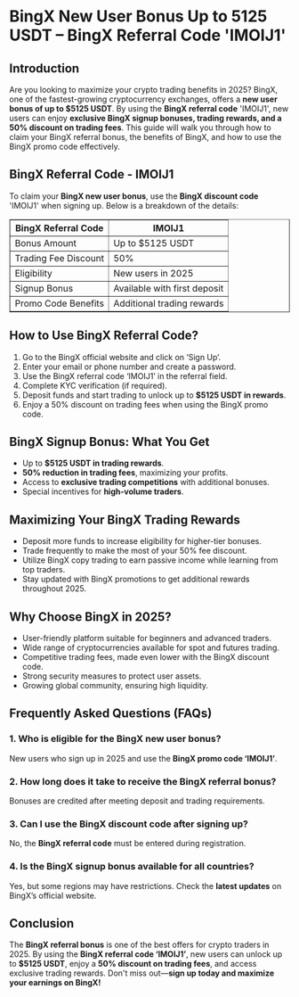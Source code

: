 <h1>BingX New User Bonus Up to 5125 USDT – BingX Referral Code 'IMOIJ1'</h1>
<h2>Introduction</h2>
<p>Are you looking to maximize your crypto trading benefits in 2025? BingX, one of the fastest-growing cryptocurrency exchanges, offers a <strong>new user bonus of up to $5125 USDT</strong>. By using the <strong>BingX referral code</strong> 'IMOIJ1', new users can enjoy <strong>exclusive BingX signup bonuses, trading rewards, and a 50% discount on trading fees</strong>. This guide will walk you through how to claim your BingX referral bonus, the benefits of BingX, and how to use the BingX promo code effectively.</p>

<h2>BingX Referral Code - IMOIJ1</h2>
<p>To claim your <strong>BingX new user bonus</strong>, use the <strong>BingX discount code</strong> 'IMOIJ1' when signing up. Below is a breakdown of the details:</p>

<table border="1">
    <tr>
        <th>BingX Referral Code</th>
        <th>IMOIJ1</th>
    </tr>
    <tr>
        <td>Bonus Amount</td>
        <td>Up to $5125 USDT</td>
    </tr>
    <tr>
        <td>Trading Fee Discount</td>
        <td>50%</td>
    </tr>
    <tr>
        <td>Eligibility</td>
        <td>New users in 2025</td>
    </tr>
    <tr>
        <td>Signup Bonus</td>
        <td>Available with first deposit</td>
    </tr>
    <tr>
        <td>Promo Code Benefits</td>
        <td>Additional trading rewards</td>
    </tr>
</table>

<h2>How to Use BingX Referral Code?</h2>
<ol>
    <li>Go to the BingX official website and click on ‘Sign Up’.</li>
    <li>Enter your email or phone number and create a password.</li>
    <li>Use the BingX referral code ‘IMOIJ1’ in the referral field.</li>
    <li>Complete KYC verification (if required).</li>
    <li>Deposit funds and start trading to unlock up to <strong>$5125 USDT in rewards</strong>.</li>
    <li>Enjoy a 50% discount on trading fees when using the BingX promo code.</li>
</ol>

<h2>BingX Signup Bonus: What You Get</h2>
<ul>
    <li>Up to <strong>$5125 USDT in trading rewards</strong>.</li>
    <li><strong>50% reduction in trading fees</strong>, maximizing your profits.</li>
    <li>Access to <strong>exclusive trading competitions</strong> with additional bonuses.</li>
    <li>Special incentives for <strong>high-volume traders</strong>.</li>
</ul>

<h2>Maximizing Your BingX Trading Rewards</h2>
<ul>
    <li>Deposit more funds to increase eligibility for higher-tier bonuses.</li>
    <li>Trade frequently to make the most of your 50% fee discount.</li>
    <li>Utilize BingX copy trading to earn passive income while learning from top traders.</li>
    <li>Stay updated with BingX promotions to get additional rewards throughout 2025.</li>
</ul>

<h2>Why Choose BingX in 2025?</h2>
<ul>
    <li>User-friendly platform suitable for beginners and advanced traders.</li>
    <li>Wide range of cryptocurrencies available for spot and futures trading.</li>
    <li>Competitive trading fees, made even lower with the BingX discount code.</li>
    <li>Strong security measures to protect user assets.</li>
    <li>Growing global community, ensuring high liquidity.</li>
</ul>

<h2>Frequently Asked Questions (FAQs)</h2>
<h3>1. Who is eligible for the BingX new user bonus?</h3>
<p>New users who sign up in 2025 and use the <strong>BingX promo code ‘IMOIJ1’</strong>.</p>

<h3>2. How long does it take to receive the BingX referral bonus?</h3>
<p>Bonuses are credited after meeting deposit and trading requirements.</p>

<h3>3. Can I use the BingX discount code after signing up?</h3>
<p>No, the <strong>BingX referral code</strong> must be entered during registration.</p>

<h3>4. Is the BingX signup bonus available for all countries?</h3>
<p>Yes, but some regions may have restrictions. Check the <strong>latest updates</strong> on BingX’s official website.</p>

<h2>Conclusion</h2>
<p>The <strong>BingX referral bonus</strong> is one of the best offers for crypto traders in 2025. By using the <strong>BingX referral code ‘IMOIJ1’</strong>, new users can unlock up to <strong>$5125 USDT</strong>, enjoy a <strong>50% discount on trading fees</strong>, and access exclusive trading rewards. Don't miss out—<strong>sign up today and maximize your earnings on BingX!</strong></p>
